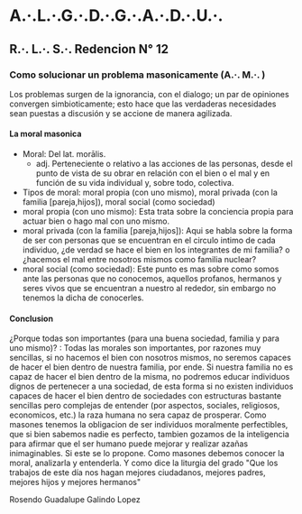 # **A.·.L.·.G.·.D.·.G.·.A.·.D.·.U.·.**

## **R.·. L.·. S.·. Redencion N° 12**

### Como solucionar un problema masonicamente (A.·. M.·. )

Los problemas surgen de la ignorancia, con el dialogo; un par de opiniones convergen simbioticamente; esto hace que las verdaderas necesidades sean puestas a discusión y se accione de manera agilizada.

#### La moral masonica

* Moral: Del lat. morālis.
  * adj. Perteneciente o relativo a las acciones de las personas, desde el punto de vista de su obrar en relación con el bien o el mal y en función de su vida individual y, sobre todo, colectiva.
* Tipos de moral: moral propia (con uno mismo), moral privada (con la familia [pareja,hijos]), moral social (como sociedad)
* moral propia (con uno mismo): Esta trata sobre la conciencia propia para actuar bien o hago mal con uno mismo. 
* moral privada (con la familia [pareja,hijos]): Aqui se habla sobre la forma de ser con personas que se encuentran en el circulo intimo de cada individuo, ¿de verdad se hace el bien en los integrantes de mi familia? o ¿hacemos el mal entre nosotros mismos como familia nuclear?
* moral social (como sociedad): Este punto es mas sobre como somos ante las personas que no conocemos, aquellos profanos, hermanos y seres vivos que se encuentran a nuestro al rededor, sin embargo no tenemos la dicha de conocerles.

#### Conclusion 

¿Porque todas son importantes (para una buena sociedad, familia y para uno mismo)? : Todas las morales son importantes, por razones muy sencillas, si no hacemos el bien con nosotros mismos, no seremos capaces de hacer el bien dentro de nuestra familia, por ende. Si nuestra familia no es capaz de hacer el bien dentro de la misma, no podremos educar individuos dignos de pertenecer a una sociedad, de esta forma si no existen individuos capaces de hacer el bien dentro de sociedades con estructuras bastante sencillas pero complejas de entender (por aspectos, sociales, religiosos, economicos, etc.) la raza humana no sera capaz de prosperar. Como masones tenemos la obligacion de ser individuos moralmente perfectibles, que si bien sabemos nadie es perfecto, tambien gozamos de la inteligencia para afirmar que el ser humano puede mejorar y realizar azañas inimaginables. Si este se lo propone. Como masones debemos conocer la moral, analizarla y entenderla. Y como dice la liturgia del grado "Que los trabajos de este día nos hagan mejores ciudadanos,
 mejores padres, mejores hijos y mejores hermanos"

Rosendo Guadalupe Galindo Lopez
